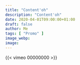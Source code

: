```yaml
---
title: "Content'oh"
description: "Content'oh"
date: 2020-04-01T09:00:00+01:00
draft: false
author: Me
tags: [ "Promo" ]
image_webp:
image:
---
```


{{< vimeo 00000000 >}}
